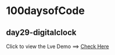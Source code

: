 # 100daysofCode

## day29-digitalclock

Click to view the Lve Demo ==> [Check Here](https://sage-blancmange-55ecc9.netlify.app/)

